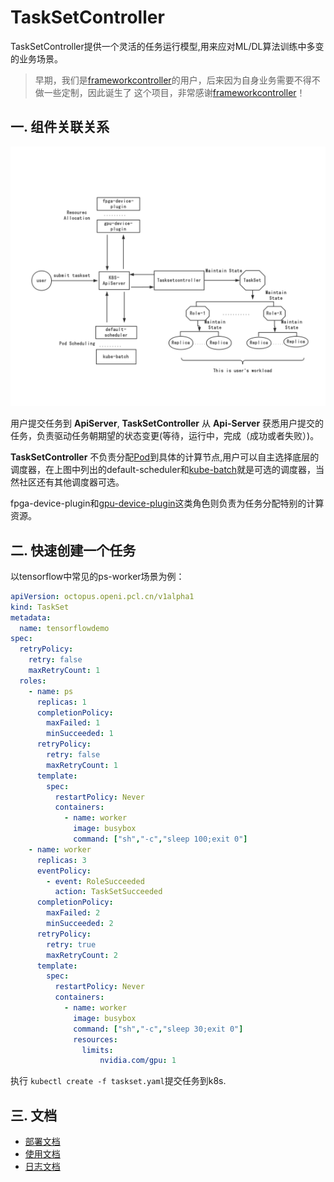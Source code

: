 # TaskSetController

TaskSetController提供一个灵活的任务运行模型,用来应对ML/DL算法训练中多变的业务场景。

>早期，我们是[frameworkcontroller](https://github.com/microsoft/frameworkcontroller)的用户，后来因为自身业务需要不得不做一些定制，因此诞生了
这个项目，非常感谢[frameworkcontroller](https://github.com/microsoft/frameworkcontroller)！

## 一. 组件关联关系

![arch](./docs/img/arch.jpg)

用户提交任务到 __ApiServer__, __TaskSetController__ 从 __Api-Server__ 获悉用户提交的任务，负责驱动任务朝期望的状态变更(等待，运行中，完成（成功或者失败）)。

__TaskSetController__ 不负责分配[Pod](https://kubernetes.io/zh/docs/concepts/workloads/pods/)到具体的计算节点,用户可以自主选择底层的调度器，在上图中列出的default-scheduler和[kube-batch](https://github.com/kubernetes-sigs/kube-batch)就是可选的调度器，当然社区还有其他调度器可选。

fpga-device-plugin和[gpu-device-plugin](https://github.com/NVIDIA/k8s-device-plugin)这类角色则负责为任务分配特别的计算资源。



## 二. 快速创建一个任务

以tensorflow中常见的ps-worker场景为例：

```yaml
apiVersion: octopus.openi.pcl.cn/v1alpha1
kind: TaskSet
metadata:
  name: tensorflowdemo
spec:
  retryPolicy:
    retry: false
    maxRetryCount: 1
  roles:
    - name: ps
      replicas: 1
      completionPolicy:
        maxFailed: 1
        minSucceeded: 1
      retryPolicy:
        retry: false
        maxRetryCount: 1
      template:
        spec:
          restartPolicy: Never
          containers:
            - name: worker
              image: busybox
              command: ["sh","-c","sleep 100;exit 0"]
    - name: worker
      replicas: 3
      eventPolicy: 
        - event: RoleSucceeded
          action: TaskSetSucceeded
      completionPolicy:
        maxFailed: 2
        minSucceeded: 2
      retryPolicy:
        retry: true
        maxRetryCount: 2
      template:
        spec:
          restartPolicy: Never
          containers:
            - name: worker
              image: busybox
              command: ["sh","-c","sleep 30;exit 0"]
              resources:
                limits:
                    nvidia.com/gpu: 1
```
执行 `kubectl create -f taskset.yaml`提交任务到k8s.


## 三. 文档

* [部署文档](./docs/HOW_TO.md)
* [使用文档](./docs/USER_MANUAL.md)
* [日志文档](./docs/LOG.md)



